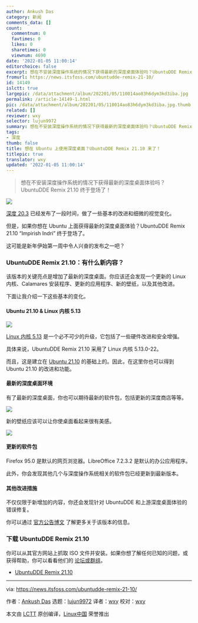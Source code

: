 ```yaml
---
author: Ankush Das
category: 新闻
comments_data: []
count:
  commentnum: 0
  favtimes: 0
  likes: 0
  sharetimes: 0
  viewnum: 4690
date: '2022-01-05 11:00:14'
editorchoice: false
excerpt: 想在不安装深度操作系统的情况下获得最新的深度桌面体验吗？UbuntuDDE Remix 21.10 终于登场了！
fromurl: https://news.itsfoss.com/ubuntudde-remix-21-10/
id: 14149
islctt: true
largepic: /data/attachment/album/202201/05/110014ao83h6dym3kd3iba.jpg
permalink: /article-14149-1.html
pic: /data/attachment/album/202201/05/110014ao83h6dym3kd3iba.jpg.thumb.jpg
related: []
reviewer: wxy
selector: lujun9972
summary: 想在不安装深度操作系统的情况下获得最新的深度桌面体验吗？UbuntuDDE Remix 21.10 终于登场了！
tags:
- 深度
thumb: false
title: 想在 Ubuntu 上使用深度桌面？UbuntuDDE Remix 21.10 来了！
titlepic: true
translator: wxy
updated: '2022-01-05 11:00:14'
---
```



> 
> 想在不安装深度操作系统的情况下获得最新的深度桌面体验吗？UbuntuDDE Remix 21.10 终于登场了！
> 
> 
> 


![](/data/attachment/album/202201/05/110014ao83h6dym3kd3iba.jpg)


[深度 20.3](https://news.itsfoss.com/deepin-20-3-release/) 已经发布了一段时间，做了一些基本的改进和细微的视觉变化。


但是，如果你想在 Ubuntu 上面获得最新的深度桌面体验？UbuntuDDE Remix 21.10 “Impirish Indri” 终于登场了。


这可能是新年伊始第一周中令人兴奋的发布之一吧？


### UbuntuDDE Remix 21.10：有什么新内容？


该版本的关键亮点是增加了最新的深度桌面。你应该还会发现一个更新的 Linux 内核、Calamares 安装程序、更新的应用程序、新的壁纸，以及其他改进。


下面让我介绍一下这些基本的变化。


#### Ubuntu 21.10 & Linux 内核 5.13


![](/data/attachment/album/202201/05/110015n28eey1atqaegz6x.png)


[Linux 内核 5.13](https://news.itsfoss.com/linux-kernel-5-13-release/) 是一个必不可少的升级，它包括了一些硬件改进和安全增强。


具体来说，UbuntuDDE Remix 21.10 采用了 Linux 内核 5.13.0-22。


而且，这是建立在 [Ubuntu 21.10](https://news.itsfoss.com/ubuntu-21-10-release/) 的基础上的。因此，在这里你也可以得到 Ubuntu 21.10 的改进和功能。


#### 最新的深度桌面环境


有了最新的深度桌面，你也可以期待最新的软件包，包括更新的深度商店等等。


![](/data/attachment/album/202201/05/110016se1epy6zcy0q9q0q.png)


新的壁纸应该可以让你使桌面看起来很有美感。


![](/data/attachment/album/202201/05/110019y5iys5yv7s0sn5k2.png)


#### 更新的软件包


Firefox 95.0 是默认的网页浏览器。LibreOffice 7.2.3.2 是默认的办公应用程序。


此外，你会发现其他几个与深度操作系统相关的软件包已经更新到最新版本。


#### 其他改进措施


不仅仅限于新增加的内容，你还会发现针对 UbuntuDDE 和上游深度桌面体验的错误修复。


你可以通过 [官方公告博文](https://ubuntudde.com/blog/ubuntudde-remix-21-10-impish-release-note) 了解更多关于该版本的信息。


### 下载 UbuntuDDE Remix 21.10


你可以从其官方网站上抓取 ISO 文件并安装。如果你想了解任何已知的问题，或获得帮助，你可以看看他们的 [论坛或群组](https://ubuntudde.com/support/)。


* [UbuntuDDE Remix 21.10](https://ubuntudde.com)




---


via: <https://news.itsfoss.com/ubuntudde-remix-21-10/>


作者：[Ankush Das](https://news.itsfoss.com/author/ankush/) 选题：[lujun9972](https://github.com/lujun9972) 译者：[wxy](https://github.com/wxy) 校对：[wxy](https://github.com/wxy)


本文由 [LCTT](https://github.com/LCTT/TranslateProject) 原创编译，[Linux中国](https://linux.cn/) 荣誉推出